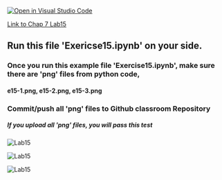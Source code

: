 [![Open in Visual Studio Code](https://classroom.github.com/assets/open-in-vscode-c66648af7eb3fe8bc4f294546bfd86ef473780cde1dea487d3c4ff354943c9ae.svg)](https://classroom.github.com/online_ide?assignment_repo_id=8972893&assignment_repo_type=AssignmentRepo)

[Link to Chap 7 Lab15](https://docs.google.com/presentation/d/1JAYVQiZr57OZfIMUQAkPNPlCKidqvytLhLDB5aqag_8/edit#slide=id.g114ede88c96_0_543)


## Run this file 'Exericse15.ipynb' on your side.

### Once you run this example file 'Exercise15.ipynb', make sure there are 'png' files from python code, 
#### e15-1.png, e15-2.png, e15-3.png
### Commit/push all 'png' files to Github classroom Repository
##### If you upload all 'png' files, you will pass this test

###
###
###


![Lab15](https://nimbus-screenshots.s3.amazonaws.com/s/514c6ee8051a07bcf7f5b79d6e4aa0c1.png)

![Lab15](https://awesomescreenshot.s3.amazonaws.com/image/1352303/33498222-1d61a845df42fdec65c6992e89dd8882.png?X-Amz-Algorithm=AWS4-HMAC-SHA256&X-Amz-Credential=AKIAJSCJQ2NM3XLFPVKA%2F20221018%2Fus-east-1%2Fs3%2Faws4_request&X-Amz-Date=20221018T000724Z&X-Amz-Expires=28800&X-Amz-SignedHeaders=host&X-Amz-Signature=4e2a073a8d7cf6fcef45e7baf310892a90958404560b025657137d8965ce9aa6)


![Lab15](https://awesomescreenshot.s3.amazonaws.com/image/1352303/33498234-040e18a3ce4ad53e561e100f9f3e8fd6.png?X-Amz-Algorithm=AWS4-HMAC-SHA256&X-Amz-Credential=AKIAJSCJQ2NM3XLFPVKA%2F20221018%2Fus-east-1%2Fs3%2Faws4_request&X-Amz-Date=20221018T000757Z&X-Amz-Expires=28800&X-Amz-SignedHeaders=host&X-Amz-Signature=43332ed5bd8a7d81724d24707519c405bd1fca61aaf867264ec28dc51832477f)

